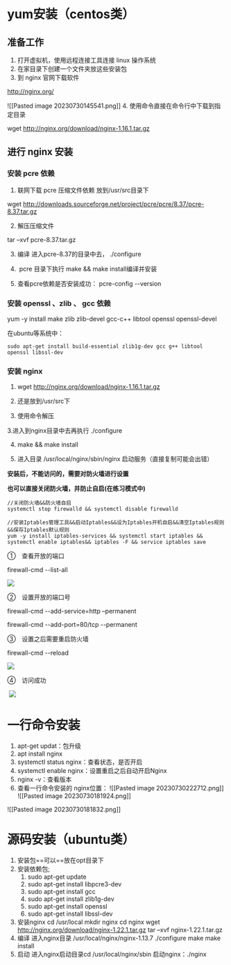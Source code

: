 
# yum安装（centos类）
## 准备工作


1. 打开虚拟机，使用远程连接工具连接 linux 操作系统
2. 在家目录下创建一个文件夹放这些安装包
3. 到 nginx 官网下载软件

http://nginx.org/

![[Pasted image 20230730145541.png]]
4. 使用命令直接在命令行中下载到指定目录

wget http://nginx.org/download/nginx-1.16.1.tar.gz

## 进行 nginx 安装

### 安装 pcre 依赖

1. 联网下载 pcre 压缩文件依赖
放到/usr/src目录下

wget http://downloads.sourceforge.net/project/pcre/pcre/8.37/pcre-8.37.tar.gz

2. 解压压缩文件

tar –xvf pcre-8.37.tar.gz

3. 编译
进入pcre-8.37的目录中去，
./configure 


4.  pcre 目录下执行 make && make install编译并安装


5. 查看pcre依赖是否安装成功：
pcre-config --version



### 安装 openssl 、zlib 、 gcc 依赖

yum -y install make zlib zlib-devel gcc-c++ libtool openssl openssl-devel

在ubuntu等系统中：
```
sudo apt-get install build-essential zlib1g-dev gcc g++ libtool openssl libssl-dev
```
### 安装 nginx
1. wget http://nginx.org/download/nginx-1.16.1.tar.gz
2. 还是放到/usr/src下

3. 使用命令解压

3.进入到nginx目录中去再执行 ./configure

4. make && make install



5. 进入目录 /usr/local/nginx/sbin/nginx 启动服务（直接复制可能会出错）


**安装后，不能访问的，需要对防火墙进行设置**

**也可以直接关闭防火墙，并防止自启(在练习模式中)**
```
//关闭防火墙&&防火墙自启
systemctl stop firewalld && systemctl disable firewalld

//安装Iptables管理工具&&启动Iptables&&设为Iptables开机自启&&清空Iptables规则&&保存Iptables默认规则
yum -y install iptables-services && systemctl start iptables && systemctl enable iptables&& iptables -F && service iptables save
```

①　查看开放的端口

firewall-cmd --list-all

![](https://img2018.cnblogs.com/blog/1455597/201910/1455597-20191029102553820-1653097356.png)

②　设置开放的端口号

firewall-cmd --add-service=http –permanent

firewall-cmd --add-port=80/tcp --permanent

③　设置之后需要重启防火墙

firewall-cmd --reload

![](https://img2018.cnblogs.com/blog/1455597/201910/1455597-20191029102610520-1568314025.png)

④　访问成功

 ![](https://img2018.cnblogs.com/blog/1455597/201910/1455597-20191029102622854-1627774877.png)

# 一行命令安装
1. apt-get updat：包升级
2. apt install nginx
3. systemctl status nginx：查看状态，是否开启
4. systemctl enable nginx：设置重启之后自动开启Nginx
5. nginx -v：查看版本
6. 查看一行命令安装的 nginx位置：
![[Pasted image 20230730222712.png]]
![[Pasted image 20230730181924.png]]

![[Pasted image 20230730181832.png]]

# 源码安装（ubuntu类）
1. 安装包==可以==放在opt目录下
2. 安装依赖包;
	1. sudo apt-get update
	2. sudo apt-get install libpcre3-dev
	3. sudo apt-get install gcc
	4. sudo apt-get install zlib1g-dev
	5. sudo apt-get install openssl 
	6. sudo apt-get install libssl-dev
3. 安装nginx
   cd /usr/local 
   mkdir nginx 
   cd nginx
   wget http://nginx.org/download/nginx-1.22.1.tar.gz
   tar –xvf nginx-1.22.1.tar.gz
4. 编译
	进入nginx目录 /usr/local/nginx/nginx-1.13.7 
	./configure 
	make 
	make install
5. 启动
进入nginx启动目录cd /usr/local/nginx/sbin
启动nginx：./nginx





